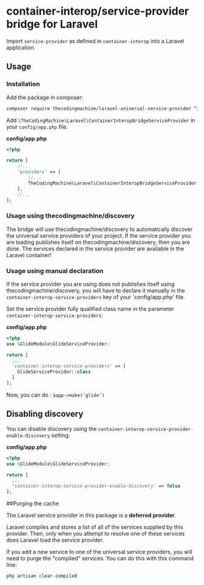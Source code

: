 # container-interop/service-provider bridge for Laravel

Import `service-provider` as defined in `container-interop` into a Laravel application.

## Usage

### Installation

Add the package in composer:

```sh
composer require thecodingmachine/laravel-universal-service-provider ^1.0
```

Add `\TheCodingMachine\Laravel\ContainerInteropBridgeServiceProvider` in your `config/app.php` file.

**config/app.php**
```php
<?php

return [
    //...
    'providers' => [
        //...
        TheCodingMachine\Laravel\ContainerInteropBridgeServiceProvider::class
    ],
    //...
];      
```

### Usage using thecodingmachine/discovery

The bridge will use thecodingmachine/discovery to automatically discover the universal service providers of your project. If the service provider you are loading publishes itself
on thecodingmachine/discovery, then you are done. The services declared in the service provider are available in the Laravel container!

### Usage using manual declaration

If the service provider you are using does not publishes itself using thecodingmachine/discovery, you will have to declare it manually in the `container-interop-service-providers` key of your `config/app.php' file.

Set the service provider fully qualified class name in the parameter `container-interop-service-providers`:

**config/app.php**
```php
<?php
use \GlideModule\GlideServiceProvider;

return [
  ...
  'container-interop-service-providers' => [
    GlideServiceProvider::class
  ]
];
```

Now, you can do : `$app->make('glide')`

## Disabling discovery

You can disable discovery using the `container-interop-service-provider-enable-discovery` setting:

**config/app.php**
```php
<?php
use \GlideModule\GlideServiceProvider;

return [
  ...
  'container-interop-service-provider-enable-discovery' => false
];
```

##Purging the cache

The Laravel service provider in this package is a **deferred provider**.

Laravel compiles and stores a list of all of the services supplied by this provider. Then, only when you attempt to resolve one of these services does Laravel load the service provider.

If you add a new service to one of the universal service providers, you will need to purge the "compiled" services. You can do this with this command line:

```php
php artisan clear-compiled
```

